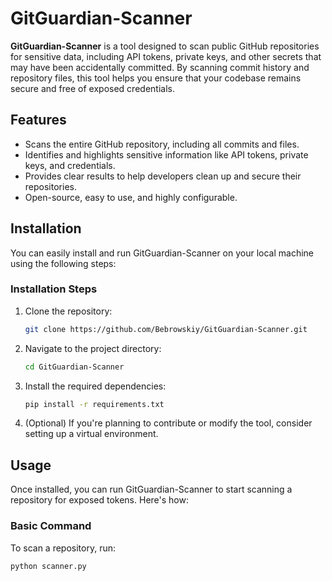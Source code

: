 # GitGuardian-Scanner

**GitGuardian-Scanner** is a tool designed to scan public GitHub repositories for sensitive data, including API tokens, private keys, and other secrets that may have been accidentally committed. By scanning commit history and repository files, this tool helps you ensure that your codebase remains secure and free of exposed credentials.

## Features

- Scans the entire GitHub repository, including all commits and files.
- Identifies and highlights sensitive information like API tokens, private keys, and credentials.
- Provides clear results to help developers clean up and secure their repositories.
- Open-source, easy to use, and highly configurable.

## Installation

You can easily install and run GitGuardian-Scanner on your local machine using the following steps:

### Installation Steps

1. Clone the repository:
    ```bash
    git clone https://github.com/Bebrowskiy/GitGuardian-Scanner.git
    ```

2. Navigate to the project directory:
    ```bash
    cd GitGuardian-Scanner
    ```

3. Install the required dependencies:
    ```bash
    pip install -r requirements.txt
    ```

4. (Optional) If you're planning to contribute or modify the tool, consider setting up a virtual environment.

## Usage

Once installed, you can run GitGuardian-Scanner to start scanning a repository for exposed tokens. Here's how:

### Basic Command

To scan a repository, run:

```bash
python scanner.py